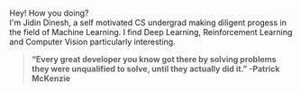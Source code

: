 Hey! How you doing?<br/>I'm Jidin Dinesh, a self motivated CS undergrad making diligent progess in the field of Machine Learning. I find Deep Learning, Reinforcement Learning and Computer Vision particularly interesting. 


> **“Every great developer you know got there by solving problems they were unqualified to solve, until they actually did it.” -Patrick McKenzie**
